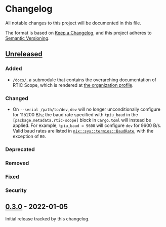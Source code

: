 # Changelog
All notable changes to this project will be documented in this file.

The format is based on [Keep a Changelog](https://keepachangelog.com/en/1.0.0/),
and this project adheres to [Semantic Versioning](https://semver.org/spec/v2.0.0.html).

## [Unreleased]
### Added
- `/docs/`, a submodule that contains the overarching documentation of RTIC Scope, which is rendered at [the organization profile](https://github.com/rtic-scope).

### Changed
- On `--serial /path/to/dev`, `dev` will no longer unconditionally configure for 115200 B/s; the baud rate specified with `tpiu_baud` in the `[package.metadata.rtic-scope]` block in `Cargo.toml` will instead be applied.
  For example, `tpiu_baud = 9600` will configure `dev` for 9600 B/s.
  Valid baud rates are listed in [`nix::sys::termios::BaudRate`](https://docs.rs/nix/0.23.1/nix/sys/termios/enum.BaudRate.html), with the exception of `B0`.

### Deprecated

### Removed

### Fixed

### Security

## [0.3.0] - 2022-01-05
Initial release tracked by this changelog.

[Unreleased]: https://github.com/rtic-scope/cargo-rtic-scope/compare/v0.3.0...HEAD
[0.3.0]: https://github.com/rtic-scope/cargo-rtic-scope/releases/tag/v0.3.0
